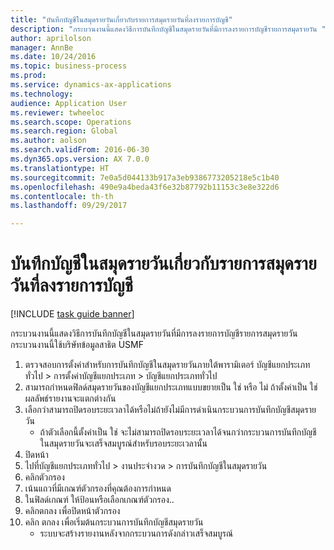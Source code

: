 ```yaml
--- 
title: "บันทึกบัญชีในสมุดรายวันเกี่ยวกับรายการสมุดรายวันที่ลงรายการบัญชี"
description: "กระบวนงานนี้แสดงวิธีการบันทึกบัญชีในสมุดรายวันที่มีการลงรายการบัญชีรายการสมุดรายวัน "
author: aprilolson
manager: AnnBe
ms.date: 10/24/2016
ms.topic: business-process
ms.prod: 
ms.service: dynamics-ax-applications
ms.technology: 
audience: Application User
ms.reviewer: twheeloc
ms.search.scope: Operations
ms.search.region: Global
ms.author: aolson
ms.search.validFrom: 2016-06-30
ms.dyn365.ops.version: AX 7.0.0
ms.translationtype: HT
ms.sourcegitcommit: 7e0a5d044133b917a3eb9386773205218e5c1b40
ms.openlocfilehash: 490e9a4beda43f6e32b87792b11153c3e8e322d6
ms.contentlocale: th-th
ms.lasthandoff: 09/29/2017

---
```

# <a name="journalize-posted-journal-entries"></a>บันทึกบัญชีในสมุดรายวันเกี่ยวกับรายการสมุดรายวันที่ลงรายการบัญชี

[!INCLUDE [task guide banner](../../includes/task-guide-banner.md)]

กระบวนงานนี้แสดงวิธีการบันทึกบัญชีในสมุดรายวันที่มีการลงรายการบัญชีรายการสมุดรายวัน  กระบวนงานนี้ใช้บริษัทข้อมูลสาธิต USMF

1. ตรวจสอบการตั้งค่าสำหรับการบันทึกบัญชีในสมุดรายวันภายใต้พารามิเตอร์ บัญชีแยกประเภททั่วไป > การตั้งค่าบัญชีแยกประเภท > บัญชีแยกประเภททั่วไป
2. สามารถกำหนดฟิลด์สมุดรายวันของบัญชีแยกประเภทแบบขยายเป็น ใช่ หรือ ไม่ ถ้าตั้งค่าเป็น ใช่ ผลลัพธ์รายงานจะแตกต่างกัน
3. เลือกว่าสามารถปิดรอบระยะเวลาได้หรือไม่ถ้ายังไม่มีการดำเนินกระบวนการบันทึกบัญชีสมุดรายวัน
    * ถ้าตัวเลือกนี้ตั้งค่าเป็น ใช่ จะไม่สามารถปิดรอบระยะเวลาได้จนกว่ากระบวนการบันทึกบัญชีในสมุดรายวันจะเสร็จสมบูรณ์สำหรับรอบระยะเวลานั้น  
4. ปิดหน้า
5. ไปที่บัญชีแยกประเภททั่วไป > งานประจำงวด > การบันทึกบัญชีในสมุดรายวัน
6. คลิกตัวกรอง 
7. เน้นแถวที่มีเกณฑ์ตัวกรองที่คุณต้องการกำหนด
8. ในฟิลด์เกณฑ์ ให้ป้อนหรือเลือกเกณฑ์ตัวกรอง..
9. คลิกตกลง เพื่อปิดหน้าตัวกรอง
10. คลิก ตกลง เพื่อเริ่มต้นกระบวนการบันทึกบัญชีสมุดรายวัน
    * ระบบจะสร้างรายงานหลังจากกระบวนการดังกล่าวเสร็จสมบูรณ์  


